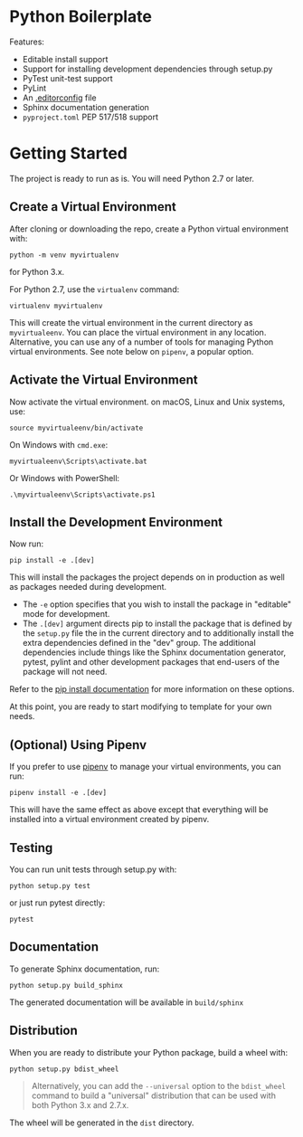 Python Boilerplate
==========================

Features:
* Editable install support
* Support for installing development dependencies through setup.py
* PyTest unit-test support
* PyLint
* An [.editorconfig](http://editorconfig.org/) file
* Sphinx documentation generation
* `pyproject.toml` PEP 517/518 support

# Getting Started

The project is ready to run as is. You will need Python 2.7 or later.

## Create a Virtual Environment

After cloning or downloading the repo, create a Python virtual environment with:

```
python -m venv myvirtualenv
```

for Python 3.x.

For Python 2.7, use the `virtualenv` command:

```
virtualenv myvirtualenv
```

This will create the virtual environment in the current directory as `myvirtualeenv`. You can place the virtual environment in any location. Alternative, you can use any of a number of tools for managing Python virtual environments. See note below on `pipenv`, a popular option.

## Activate the Virtual Environment

Now activate the virtual environment. on macOS, Linux and Unix systems, use:

```
source myvirtualeenv/bin/activate
```

On Windows with `cmd.exe`:

```
myvirtualeenv\Scripts\activate.bat
```

Or Windows with PowerShell:

```
.\myvirtualeenv\Scripts\activate.ps1
```

## Install the Development Environment

Now run:

```
pip install -e .[dev]
```

This will install the packages the project depends on in production as well as packages needed during development.

* The `-e` option specifies that you wish to install the package in "editable" mode for development.
* The `.[dev]` argument directs pip to install the package that is defined by the `setup.py` file the in the current directory and to additionally install the extra dependencies defined in the "dev" group. The additional dependencies include things like the Sphinx documentation generator, pytest, pylint and other development packages that end-users of the package will not need.

Refer to the [pip install documentation](https://pip.pypa.io/en/stable/reference/pip_install/#) for more information on these options.

At this point, you are ready to start modifying to template for your own needs.

## (Optional) Using Pipenv

If you prefer to use [pipenv](https://pipenv.pypa.io/en/latest/) to manage your virtual environments, you can run:

```
pipenv install -e .[dev]
```

This will have the same effect as above except that everything will be installed into a virtual environment created by 
pipenv.

## Testing

You can run unit tests through setup.py with:

```
python setup.py test
```

or just run pytest directly:

```
pytest
```

## Documentation

To generate Sphinx documentation, run:

```
python setup.py build_sphinx
```

The generated documentation will be available in `build/sphinx`

## Distribution

When you are ready to distribute your Python package, build a wheel with:

```
python setup.py bdist_wheel
```

> Alternatively, you can add the `--universal` option to the `bdist_wheel` command to build a "universal" distribution that can be used with both Python 3.x and 2.7.x.

The wheel will be generated in the `dist` directory.

